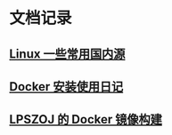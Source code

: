 # 文档记录

## [Linux 一些常用国内源](source.md)

## [Docker 安装使用日记](docker.md)

## [LPSZOJ 的 Docker 镜像构建](lpszoj/README.md)
